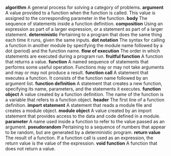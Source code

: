 <b>algorithm</b> A general process for solving a category of problems.
<b>argument</b> A value provided to a function when the function is called. This value is assigned to the corresponding parameter in the function.
<b>body</b> The sequence of statements inside a function definition.
<b>composition</b> Using an expression as part of a larger expression, or a statement as part of a larger statement.
<b>deterministic</b> Pertaining to a program that does the same thing each time it runs, given the same inputs.
<b>dot notation</b> The syntax for calling a function in another module by specifying the module name followed by a dot (period) and the function name.
<b>flow of execution</b> The order in which statements are executed during a program run.
<b>fruitful function</b> A function that returns a value.
<b>function</b> A named sequence of statements that performs some useful operation. Functions may or may not take arguments and may or may not produce a result.
<b>function call</b> A statement that executes a function. It consists of the function name followed by an argument list.
<b>function definition</b> A statement that creates a new function, specifying its name, parameters, and the statements it executes.
<b>function object</b> A value created by a function definition. The name of the function is a variable that refers to a function object.
<b>header</b> The first line of a function definition.
<b>import statement</b> A statement that reads a module file and creates a module object.
<b>module object</b> A value created by an import statement that provides access to the data and code defined in a module.
<b>parameter</b> A name used inside a function to refer to the value passed as an argument.
<b>pseudorandom</b> Pertaining to a sequence of numbers that appear to be random, but are generated by a deterministic program.
<b>return value</b> The result of a function. If a function call is used as an expression, the return value is the value of the expression.
<b>void function</b> A function that does not return a value.